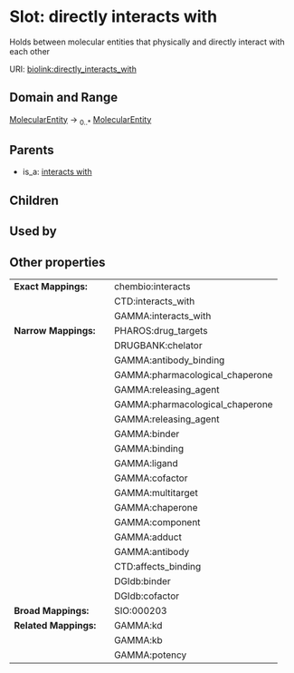 
# Slot: directly interacts with


Holds between molecular entities that physically and directly interact with each other

URI: [biolink:directly_interacts_with](https://w3id.org/biolink/vocab/directly_interacts_with)


## Domain and Range

[MolecularEntity](MolecularEntity.md) &#8594;  <sub>0..\*</sub> [MolecularEntity](MolecularEntity.md)

## Parents

 *  is_a: [interacts with](interacts_with.md)

## Children


## Used by


## Other properties

|  |  |  |
| --- | --- | --- |
| **Exact Mappings:** | | chembio:interacts |
|  | | CTD:interacts_with |
|  | | GAMMA:interacts_with |
| **Narrow Mappings:** | | PHAROS:drug_targets |
|  | | DRUGBANK:chelator |
|  | | GAMMA:antibody_binding |
|  | | GAMMA:pharmacological_chaperone |
|  | | GAMMA:releasing_agent |
|  | | GAMMA:pharmacological_chaperone |
|  | | GAMMA:releasing_agent |
|  | | GAMMA:binder |
|  | | GAMMA:binding |
|  | | GAMMA:ligand |
|  | | GAMMA:cofactor |
|  | | GAMMA:multitarget |
|  | | GAMMA:chaperone |
|  | | GAMMA:component |
|  | | GAMMA:adduct |
|  | | GAMMA:antibody |
|  | | CTD:affects_binding |
|  | | DGIdb:binder |
|  | | DGIdb:cofactor |
| **Broad Mappings:** | | SIO:000203 |
| **Related Mappings:** | | GAMMA:kd |
|  | | GAMMA:kb |
|  | | GAMMA:potency |

